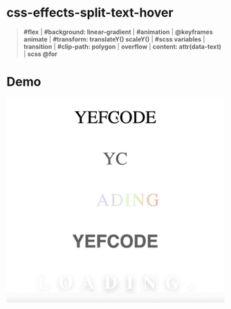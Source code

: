 # css-effects-split-text-hover

> **#flex** | **#background: linear-gradient** | **#animation** | **@keyframes animate** | **#transform: translateY() scaleY()** | **#scss variables** | **transition** | **#clip-path: polygon** | **overflow** | **content: attr(data-text)** | **scss @for**

# Demo
<img src="images/demo.gif" alt="effects-split-text-hover">
